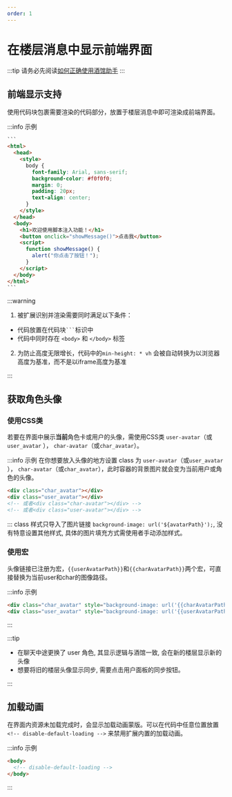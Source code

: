 ```yaml
---
order: 1
---
```


# 在楼层消息中显示前端界面

:::tip
请务必先阅读[如何正确使用酒馆助手](/guide/基本用法/如何正确使用酒馆助手.md)
:::

## 前端显示支持

使用代码块包裹需要渲染的代码部分，放置于楼层消息中即可渲染成前端界面。

:::info 示例

````html
```
<html>
  <head>
    <style>
      body {
        font-family: Arial, sans-serif;
        background-color: #f0f0f0;
        margin: 0;
        padding: 20px;
        text-align: center;
      }
    </style>
  </head>
  <body> 
    <h1>欢迎使用脚本注入功能！</h1>
    <button onclick="showMessage()">点击我</button>    
    <script>
      function showMessage() {
        alert("你点击了按钮！");
      }
    </script>
  </body>
</html>
```
````

:::warning

1. 被扩展识别并渲染需要同时满足以下条件：

- 代码放置在代码块` ``` `标识中
- 代码中同时存在 `<body>` 和 `</body>` 标签

2. 为防止高度无限增长，代码中的`min-height: * vh` 会被自动转换为以浏览器高度为基准，而不是以iframe高度为基准

:::

## 获取角色头像

### 使用CSS类

若要在界面中展示**当前**角色卡或用户的头像，需使用CSS类 `user-avatar`（或`user_avatar` ）， `char-avatar`（或`char_avatar`）。

:::info 示例
在你想要放入头像的地方设置 class 为 `user-avatar`（或`user_avatar` ）， `char-avatar`（或`char_avatar`），此时容器的背景图片就会变为当前用户或角色的头像。

```html
<div class="char_avatar"></div>
<div class="user_avatar"></div>
<!-- 或者<div class="char-avatar"></div> -->
<!-- 或者<div class="user-avatar"></div> -->
```

:::
class 样式只导入了图片链接 `background-image: url('${avatarPath}');`, 没有特意设置其他样式, 具体的图片填充方式需使用者手动添加样式。

### 使用宏

头像链接已注册为宏，<code v-pre>{{userAvatarPath}}</code>和<code v-pre>{{charAvatarPath}}</code>两个宏，可直接替换为当前user和char的图像路径。

:::info 示例

```html
<div class="char_avatar" style="background-image: url('{{charAvatarPath}}');"></div>
<div class="user_avatar" style="background-image: url('{{userAvatarPath}}');"></div>
```

:::

:::tip

- 在聊天中途更换了 user 角色, 其显示逻辑与酒馆一致, 会在新的楼层显示新的头像
- 想要将旧的楼层头像显示同步, 需要点击用户面板的同步按钮。

:::

## 加载动画

在界面内资源未加载完成时，会显示加载动画蒙版。可以在代码中任意位置放置 `<!-- disable-default-loading -->` 来禁用扩展内置的加载动画。

:::info 示例

```html
<body>
  <!-- disable-default-loading -->
</body>
```

:::

